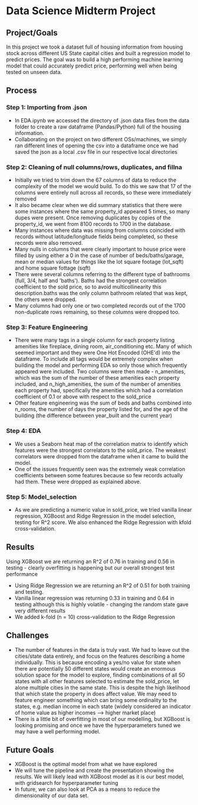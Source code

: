 # Data Science Midterm Project

## Project/Goals

In this project we took a dataset full of housing information from housing stock across different US State capital cities and built a regression model to predict prices. The goal was to build a high performing machine learning model that could accurately predict price, performing well when being tested on unseen data.

## Process
### Step 1: Importing from .json
- In EDA.ipynb we accessed the directory of .json data files from the data folder to create a raw dataframe (Pandas/Python) full of the housing information.
- Collaborating on the project on two different OSs/machines, we simply ran different lines of opening the csv into a dataframe once we had saved the json as a local .csv file in our respective local directories
  
### Step 2: Cleaning of null columns/rows, duplicates, and fillna
- Initially we tried to trim down the 67 columns of data to reduce the complexity of the model we would build. To do this we saw that 17 of the columns were entirely null across all records, so these were immediately removed
- It also became clear when we did summary statistics that there were some instances where the same property_id appeared 5 times, so many dupes were present. Once removing duplicates by copies of the property_id, we went from 8100 records to 1700 in the database.
- Many instances where data was missing from columns coincided with records without latitude/longitude fields being completed, so these records were also removed.
- Many nulls in columns that were clearly important to house price were filled by using either a 0 in the case of number of beds/baths/garage, mean or median values for things like the lot square footage (lot_sqft) and home square fottage (sqft)
- There were several columns referring to the different type of bathrooms (full, 3/4, half and 'baths'). Baths had the strongest correlation coefficient to the sold price, so to avoid multicollinearity this description.baths was the only column bathroom related that was kept, the others were dropped.
- Many columns had only one or two completed records out of the 1700 non-duplicate rows remaining, so these columns were dropped too.

### Step 3: Feature Engineering
- There were many tags in a single column for each property listing amenities like fireplace, dining room, air_conditioning etc. Many of which seemed important and they were One Hot Encoded (OHE'd) into the dataframe. To include all tags would be extremely complex when building the model and performing EDA so only those which frequently appeared were included. Two columns were then made - n_amenities, which was the sum of the number of these amenities each property included, and n_high_amenities, the sum of the number of amenities each property had, specifically the amenities which had a correlation coefficient of 0.1 or above with respect to the sold_price
- Other feature engineering was the sum of beds and baths combined into n_rooms, the number of days the property listed for, and the age of the building (the difference between year_built and the current year)

### Step 4: EDA
- We uses a Seaborn heat map of the correlation matrix to identify which features were the strongest correlators to the sold_price. The weakest correlators were dropped from the dataframe when it came to build the model.
- One of the issues frequently seen was the extremely weak correlation coefficients between some features because so few records actually had them. These were dropped as explained above.

### Step 5: Model_selection
- As we are predicting a numeric value in sold_price, we tried vanilla linear regression, XGBoost and Ridge Regression in the model selection, testing for R^2 score. We also enhanced the Ridge Regression with kfold cross-validation.

## Results
 Using XGBoost we are returning an R^2 of 0.76 in training and 0.56 in testing - clearly overfitting is happening but our overall strongest test performance
- Using Ridge Regression we are returning an R^2 of 0.51 for both training and testing.
- Vanilla linear regression was returning 0.33 in training and 0.64 in testing although this is highly volatile - changing the random state gave very different results
- We added k-fold (n = 10) cross-validation to the Ridge Regression
  
## Challenges 
- The number of features in the data is truly vast. We had to leave out the cities/state data entirely, and focus on the features describing a home individually. This is because encoding a yes/no value for state when there are potentially 50 different states would create an enormous solution space for the model to explore, finding combinations of all 50 states with all other features selected to estimate the sold_price, let alone multiple cities in the same state. This is despite the high likelihood that which state the property in does affect value. We may need to feature engineer something which can bring some ordinality to the states, e.g. median income in each state (widely considered an indicator of home value as higher incomes --> higher market place)
- There is a little bit of overfitting in most of our modelling, but XGBoost is looking promising and once we have the hyperparameters tuned we may have a well performing model.
  
## Future Goals
- XGBoost is the optimal model from what we have explored
- We will tune the pipeline and create the presentation showing the results. We will likely lead with XGBoost model as it is our best model, with gridsearch for hyperparameter tuning
- In future, we can also look at PCA as a means to reduce the dimensionality of our data set.
